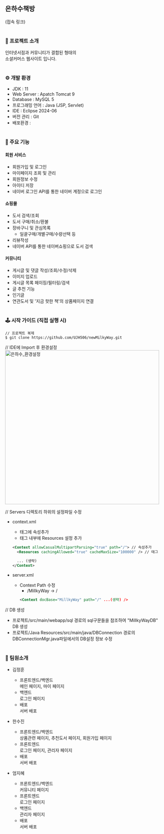 ## 은하수책방
(접속 링크)
<br /><br />

### 📖 프로젝트 소개
인터넷서점과 커뮤니티가 결합된 형태의 <br />
소셜커머스 웹사이트 입니다.
<br /><br />

### ⚙ 개발 환경
- JDK : 11
- Web Server : Apatch Tomcat 9
- Database : MySQL 5
- 프로그래밍 언어 : Java (JSP, Servlet)
- IDE : Eclipse 2024-06
- 버전 관리 : Git
- 배포환경 :
<br /><br />

### 📌 주요 기능
#### 회원 서비스
- 회원가입 및 로그인
- 마이페이지 조회 및 관리
- 회원정보 수정
- 아이디 저장
- 네이버 로그인 API를 통한 네이버 계정으로 로그인

#### 쇼핑몰
- 도서 검색/조회
- 도서 구매/취소/환불
- 장바구니 및 관심목록
  - 일괄구매/개별구매/수량선택 등
- 리뷰작성
- 네이버 API를 통한 네이버쇼핑으로 도서 검색

#### 커뮤니티
- 게시글 및 댓글 작성/조회/수정/삭제
- 이미지 업로드
- 게시글 목록 페이징/필터링/검색
- 글 추천 기능
- 인기글
- 연관도서 및 '지금 핫한 책'의 상품페이지 연결
<br /><br />

### 🕹 시작 가이드 (직접 실행 시)
```
// 프로젝트 복제
$ git clone https://github.com/UJH506/newMilkyWay.git
```
// IDE에 Import 후 환경설정<br />
<img src="https://github.com/user-attachments/assets/814039bf-6e27-4d08-bf17-565e68902100" width="500px" alt="은하수_환경설정">

// Servers 디렉토리 하위의 설정파일 수정
- context.xml
  - <Context> 태그에 속성추가
  - <Context> 태그 내부에 Resources 설정 추가
  ```xml
  <Context allowCasualMultipartParsing="true" path="/"> // 속성추가
    <Resources cachingAllowed="true" cacheMaxSize="100000" /> // 태그 추가

    ... (생략)
  </Context>
  ```

- server.xml
  - Context Path 수정
    - /MillkyWay -> /
    ```xml
    <Context docBase="MillkyWay" path="/" ...(생략) />
    ```
// DB 생성
- 프로젝트/src/main/webapp/sql 경로의 sql구문들을 참조하여 "MillkyWayDB" DB 생성
- 프로젝트/Java Resources/src/main/java/DBConnection 경로의 DBConnectionMgr.java파일에서의 DB설정 정보 수정
<br /><br />

### 👬 팀원소개
- 김정훈
  - 프론트엔드/백엔드<br />
    메인 페이지, 마이 페이지<br />
  - 백엔드<br />
    로그인 페이지<br />
  - 배포<br />
    서버 배포<br />
    
- 한수진
  - 프론트엔드/백엔드<br />
    상품관련 페이지, 추천도서 페이지, 회원가입 페이지
  - 프론트엔드<br />
    로그인 페이지, 관리자 페이지<br />
  - 배포<br />
    서버 배포<br />
    
- 엄지혜
  - 프론트엔드/백엔드<br />
    커뮤니티 페이지
  - 프론트엔드<br />
    로그인 페이지
  - 백엔드<br />
    관리자 페이지
  - 배포<br />
    서버 배포
